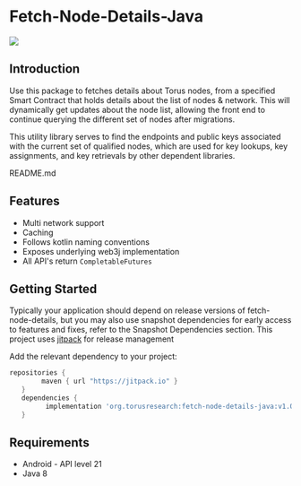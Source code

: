 # Fetch-Node-Details-Java

[![](https://jitpack.io/v/org.torusresearch/fetch-node-details-java.svg)](https://jitpack.io/#org.torusresearch/fetch-node-details-java)

## Introduction

Use this package to fetches details about Torus nodes, from a specified Smart Contract that holds details about the list of nodes & network.
This will dynamically get updates about the node list, allowing the front end to continue querying the different set of nodes after migrations.

This utility library serves to find the endpoints and public keys associated
with the current set of qualified nodes, which are used for key lookups, key
assignments, and key retrievals by other dependent libraries.

README.md
## Features
- Multi network support
- Caching
- Follows kotlin naming conventions
- Exposes underlying web3j implementation
- All API's return `CompletableFutures`

## Getting Started

Typically your application should depend on release versions of fetch-node-details, but you may also use snapshot dependencies for early access to features and fixes, refer to the Snapshot Dependencies section.
This project uses [jitpack](https://jitpack.io/docs/) for release management

Add the relevant dependency to your project:

```groovy
repositories {
        maven { url "https://jitpack.io" }
   }
   dependencies {
         implementation 'org.torusresearch:fetch-node-details-java:v1.0.0'
   }
```

## Requirements

- Android - API level 21
- Java 8

